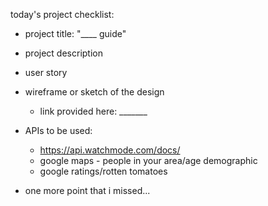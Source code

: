 today's project checklist:
- project title: "____ guide"
- project description
- user story

- wireframe or sketch of the design
  - link provided here: _______
- APIs to be used: 
	- https://api.watchmode.com/docs/
	- google maps - people in your area/age demographic
	- google ratings/rotten tomatoes
- one more point that i missed...
